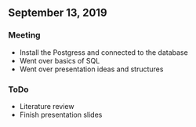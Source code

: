 ## September 13, 2019
### Meeting
* Install the Postgress and connected to the database
* Went over basics of SQL
* Went over presentation ideas and structures
### ToDo
* Literature review
* Finish presentation slides




